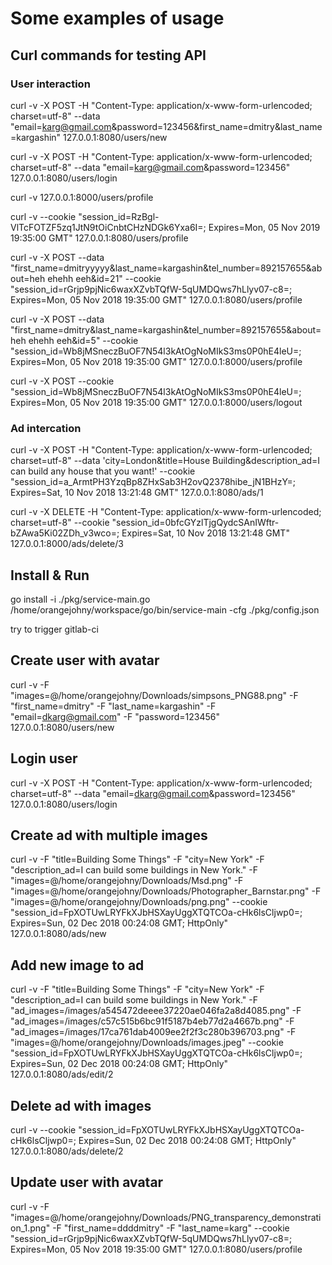# Some examples of usage

## Curl commands for testing API

### User interaction

curl -v -X POST -H "Content-Type: application/x-www-form-urlencoded; charset=utf-8" --data "email=karg@gmail.com&password=123456&first_name=dmitry&last_name=kargashin" 127.0.0.1:8080/users/new

curl -v -X POST -H "Content-Type: application/x-www-form-urlencoded; charset=utf-8" --data "email=karg@gmail.com&password=123456" 127.0.0.1:8080/users/login

curl -v 127.0.0.1:8000/users/profile

curl -v --cookie "session_id=RzBgl-VlTcFOTZF5zq1JtN9tOiCnbtCHzNDGk6Yxa6I=; Expires=Mon, 05 Nov 2019 19:35:00 GMT" 127.0.0.1:8080/users/profile

curl -v -X POST --data "first_name=dmitryyyyy&last_name=kargashin&tel_number=892157655&about=heh ehehh eeh&id=21" --cookie "session_id=rGrjp9pjNic6waxXZvbTQfW-5qUMDQws7hLlyv07-c8=; Expires=Mon, 05 Nov 2018 19:35:00 GMT" 127.0.0.1:8080/users/profile

curl -v -X POST --data "first_name=dmitry&last_name=kargashin&tel_number=892157655&about=heh ehehh eeh&id=5" --cookie "session_id=Wb8jMSneczBuOF7N54l3kAtOgNoMIkS3ms0P0hE4leU=; Expires=Mon, 05 Nov 2018 19:35:00 GMT" 127.0.0.1:8000/users/profile

curl -v -X POST --cookie "session_id=Wb8jMSneczBuOF7N54l3kAtOgNoMIkS3ms0P0hE4leU=; Expires=Mon, 05 Nov 2018 19:35:00 GMT" 127.0.0.1:8000/users/logout

### Ad intercation

curl -v -X POST -H "Content-Type: application/x-www-form-urlencoded; charset=utf-8" --data 'city=London&title=House Building&description_ad=I can build any house that you want!' --cookie "session_id=a_ArmtPH3YzqBp8ZHxSab3H2ovQ2378hibe_jN1BHzY=; Expires=Sat, 10 Nov 2018 13:21:48 GMT" 127.0.0.1:8080/ads/1

curl -v -X DELETE -H "Content-Type: application/x-www-form-urlencoded; charset=utf-8" --cookie "session_id=0bfcGYzlTjgQydcSAnIWftr-bZAwa5Ki02ZDh_v3wco=; Expires=Sat, 10 Nov 2018 13:21:48 GMT" 127.0.0.1:8000/ads/delete/3

## Install & Run

go install -i ./pkg/service-main.go
/home/orangejohny/workspace/go/bin/service-main -cfg ./pkg/config.json

try to trigger gitlab-ci

## Create user with avatar

curl -v -F "images=@/home/orangejohny/Downloads/simpsons_PNG88.png" -F "first_name=dmitry" -F "last_name=kargashin" -F "email=dkarg@gmail.com" -F "password=123456" 127.0.0.1:8080/users/new

## Login user

curl -v -X POST -H "Content-Type: application/x-www-form-urlencoded; charset=utf-8" --data "email=dkarg@gmail.com&password=123456" 127.0.0.1:8080/users/login

## Create ad with multiple images

curl -v -F "title=Building Some Things" -F "city=New York" -F "description_ad=I can build some buildings in New York." -F "images=@/home/orangejohny/Downloads/Msd.png" -F "images=@/home/orangejohny/Downloads/Photographer_Barnstar.png" -F "images=@/home/orangejohny/Downloads/png.png" --cookie "session_id=FpXOTUwLRYFkXJbHSXayUggXTQTCOa-cHk6lsCljwp0=; Expires=Sun, 02 Dec 2018 00:24:08 GMT; HttpOnly" 127.0.0.1:8080/ads/new

## Add new image to ad

curl -v -F "title=Building Some Things" -F "city=New York" -F "description_ad=I can build some buildings in New York." -F "ad_images=/images/a545472deeee37220ae046fa2a8d4085.png" -F "ad_images=/images/c57c515b6bc91f5187b4eb77d2a4667b.png" -F "ad_images=/images/17ca761dab4009ee2f2f3c280b396703.png" -F "images=@/home/orangejohny/Downloads/images.jpeg" --cookie "session_id=FpXOTUwLRYFkXJbHSXayUggXTQTCOa-cHk6lsCljwp0=; Expires=Sun, 02 Dec 2018 00:24:08 GMT; HttpOnly" 127.0.0.1:8080/ads/edit/2

## Delete ad with images

curl -v --cookie "session_id=FpXOTUwLRYFkXJbHSXayUggXTQTCOa-cHk6lsCljwp0=; Expires=Sun, 02 Dec 2018 00:24:08 GMT; HttpOnly" 127.0.0.1:8080/ads/delete/2

## Update user with avatar

curl -v -F "images=@/home/orangejohny/Downloads/PNG_transparency_demonstration_1.png" -F "first_name=ddddmitry" -F "last_name=karg" --cookie "session_id=rGrjp9pjNic6waxXZvbTQfW-5qUMDQws7hLlyv07-c8=; Expires=Mon, 05 Nov 2018 19:35:00 GMT" 127.0.0.1:8080/users/profile
